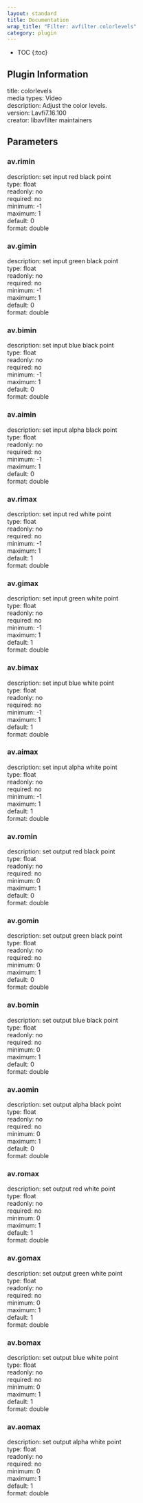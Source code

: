 ```yaml
---
layout: standard
title: Documentation
wrap_title: "Filter: avfilter.colorlevels"
category: plugin
---
```

* TOC
{:toc}

## Plugin Information

title: colorlevels  
media types:
Video  
description: Adjust the color levels.  
version: Lavfi7.16.100  
creator: libavfilter maintainers  

## Parameters

### av.rimin

  
description:
set input red black point  
type: float  
readonly: no  
required: no  
minimum: -1  
maximum: 1  
default: 0  
format: double  

### av.gimin

  
description:
set input green black point  
type: float  
readonly: no  
required: no  
minimum: -1  
maximum: 1  
default: 0  
format: double  

### av.bimin

  
description:
set input blue black point  
type: float  
readonly: no  
required: no  
minimum: -1  
maximum: 1  
default: 0  
format: double  

### av.aimin

  
description:
set input alpha black point  
type: float  
readonly: no  
required: no  
minimum: -1  
maximum: 1  
default: 0  
format: double  

### av.rimax

  
description:
set input red white point  
type: float  
readonly: no  
required: no  
minimum: -1  
maximum: 1  
default: 1  
format: double  

### av.gimax

  
description:
set input green white point  
type: float  
readonly: no  
required: no  
minimum: -1  
maximum: 1  
default: 1  
format: double  

### av.bimax

  
description:
set input blue white point  
type: float  
readonly: no  
required: no  
minimum: -1  
maximum: 1  
default: 1  
format: double  

### av.aimax

  
description:
set input alpha white point  
type: float  
readonly: no  
required: no  
minimum: -1  
maximum: 1  
default: 1  
format: double  

### av.romin

  
description:
set output red black point  
type: float  
readonly: no  
required: no  
minimum: 0  
maximum: 1  
default: 0  
format: double  

### av.gomin

  
description:
set output green black point  
type: float  
readonly: no  
required: no  
minimum: 0  
maximum: 1  
default: 0  
format: double  

### av.bomin

  
description:
set output blue black point  
type: float  
readonly: no  
required: no  
minimum: 0  
maximum: 1  
default: 0  
format: double  

### av.aomin

  
description:
set output alpha black point  
type: float  
readonly: no  
required: no  
minimum: 0  
maximum: 1  
default: 0  
format: double  

### av.romax

  
description:
set output red white point  
type: float  
readonly: no  
required: no  
minimum: 0  
maximum: 1  
default: 1  
format: double  

### av.gomax

  
description:
set output green white point  
type: float  
readonly: no  
required: no  
minimum: 0  
maximum: 1  
default: 1  
format: double  

### av.bomax

  
description:
set output blue white point  
type: float  
readonly: no  
required: no  
minimum: 0  
maximum: 1  
default: 1  
format: double  

### av.aomax

  
description:
set output alpha white point  
type: float  
readonly: no  
required: no  
minimum: 0  
maximum: 1  
default: 1  
format: double  

